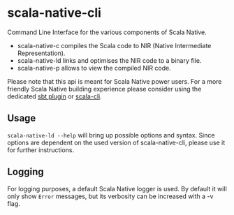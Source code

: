 # scala-native-cli

Command Line Interface for the various components of Scala Native. 

* scala-native-c compiles the Scala code to NIR (Native Intermediate Representation).
* scala-native-ld links and optimises the NIR code to a binary file.
* scala-native-p allows to view the compiled NIR code.

Please note that this api is meant for Scala Native power users. For a more friendly Scala Native building experience please consider using 
the dedicated [sbt plugin](https://scala-native.readthedocs.io/en/stable/user/sbt.html#minimal-sbt-project) or [scala-cli](https://scala-cli.virtuslab.org).

## Usage

`scala-native-ld --help` will bring up possible options and syntax. 
Since options are dependent on the used version of scala-native-cli, please use it for further instructions.

## Logging

For logging purposes, a default Scala Native logger is used. By default it will only show `Error` messages, but its verbosity can be increased with a -v flag.
